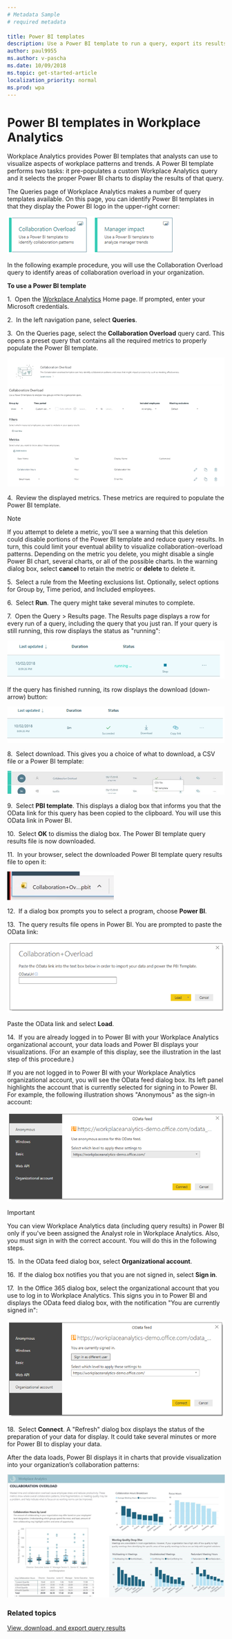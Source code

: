 ```yaml
---
# Metadata Sample
# required metadata

title: Power BI templates
description: Use a Power BI template to run a query, export its results, and visualize them in Power BI
author: paul9955
ms.author: v-pascha
ms.date: 10/09/2018
ms.topic: get-started-article
localization_priority: normal 
ms.prod: wpa
---
```


# Power BI templates in Workplace Analytics 

Workplace Analytics provides Power BI templates that analysts can use to visualize aspects of workplace patterns and trends. A Power BI template performs two tasks: it pre-populates a custom Workplace Analytics query and it selects the proper Power BI charts to display the results of that query. 

The Queries page of Workplace Analytics makes a number of query templates available. On this page, you can identify Power BI templates in that they display the Power BI logo in the upper-right corner:

   ![Power BI logo in query card](../Images/WpA/tutorials/two-pbi-cards.png)

In the following example procedure, you will use the Collaboration Overload query to identify areas of collaboration overload in your organization. 

**To use a Power BI template**

1.  Open the [Workplace Analytics](https://workplaceanalytics.office.com) Home page. If prompted, enter your Microsoft credentials.

2.  In the left navigation pane, select **Queries**.

3.  On the Queries page, select the **Collaboration Overload** query card. This opens a preset query that contains all the required metrics to properly populate the Power BI template. 

   ![Opened Power BI template query](../Images/WpA/tutorials/pbi-templates-02.png)
   
4.  Review the displayed metrics. These metrics are required to populate the Power BI template. 

   > [!Note] 
   > If you attempt to delete a metric, you'll see a warning that this deletion could disable portions of the Power BI template and reduce query results. In turn, this could limit your eventual ability to visualize collaboration-overload patterns. Depending on the metric you delete, you might disable a single Power BI chart, several charts, or all of the possible charts. In the warning dialog box, select **cancel** to retain the metric or **delete** to delete it.  
  
5.  Select a rule from the Meeting exclusions list. Optionally, select options for Group by, Time period, and Included employees.  

6.  Select **Run**. The query might take several minutes to complete.

7.  Open the Query &gt; Results page. The Results page displays a row for every run of a query, including the query that you just ran. If your query is still running, this row displays the status as "running": 

   ![Query is still running](../Images/WpA/tutorials/query-running.png)

 If the query has finished running, its row displays the download (down-arrow) button:

   ![Query results are ready](../Images/WpA/tutorials/query-results-done.png)
 
8.  Select download. This gives you a choice of what to download, a CSV file or a Power BI template: 

   ![Select PBI template](../Images/WpA/tutorials/pbi-templates-03.png)

9.  Select **PBI template**. This displays a dialog box that informs you that the OData link for this query has been copied to the clipboard. You will use this OData link in Power BI. 

10.  Select **OK** to dismiss the dialog box. The Power BI template query results file is now downloaded. 

11.  In your browser, select the downloaded Power BI template query results file to open it:

   ![Open downloaded Power BI template file](../Images/WpA/tutorials/pbi-templates-05.png)

12.  If a dialog box prompts you to select a program, choose **Power BI**.

13.  The query results file opens in Power BI. You are prompted to paste the OData link:

   ![Paste OData link here](../Images/WpA/tutorials/pbi-templates-07.png)

   Paste the OData link and select **Load**. 

14.  If you are already logged in to Power BI with your Workplace Analytics organizational account, your data loads and Power BI displays your visualizations. (For an example of this display, see the illustration in the last step of this procedure.) 
   
   If you are not logged in to Power BI with your Workplace Analytics organizational account, you will see the OData feed dialog box. Its left panel highlights the account that is currently selected for signing in to Power BI. For example, the following illustration shows "Anonymous" as the sign-in account:
   
   ![Anonymous account displayed](../Images/WpA/tutorials/anon-access-to-pbi.png)   

   > [!Important] 
   > You can view Workplace Analytics data (including query results) in Power BI only if you've been assigned the Analyst role in Workplace Analytics. Also, you must sign in with the correct account. You will do this in the following steps. 

15.  In the OData feed dialog box, select **Organizational account**.

16.  If the dialog box notifies you that you are not signed in, select **Sign in**.

17.  In the Office 365 dialog box, select the organizational account that you use to log in to Workplace Analytics. This signs you in to Power BI and displays the OData feed dialog box, with the notification "You are currently signed in":      
   
   ![You are signed in](../Images/WpA/tutorials/you-are-signed-in.png)

18.  Select **Connect**. A "Refresh" dialog box displays the status of the preparation of your data for display. It could take several minutes or more for Power BI to display your data.  

After the data loads, Power BI displays it in charts that provide visualization into your organization’s collaboration patterns: 

   ![Results visualized in Power BI](../Images/WpA/tutorials/pbi-templates-08a.png)

### Related topics

[View, download, and export query results](../use/view-download-and-export-query-results.md)